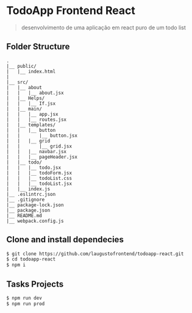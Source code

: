 # TodoApp Frontend React

> desenvolvimento de uma aplicação em react puro de um todo list

## Folder Structure
    .
    |__ public/
    |   |__ index.html
    |
    |__ src/
    |   |__ about
    |   |   |__ about.jsx
    |   |__ Helps/
    |   |   |__ If.jsx
    |   |__ main/
    |   |   |__ app.jsx
    |   |   |__ routes.jsx
    |   |__ templates/
    |   |   |__ button
    |   |       |__ button.jsx
    |   |   |__ grid
    |   |       |__ grid.jsx
    |   |   |__ navbar.jsx
    |   |   |__ pageHeader.jsx
    |   |__ todo/
    |   |   |__ todo.jsx
    |   |   |__ todoForm.jsx
    |   |   |__ todoList.css
    |   |   |__ todoList.jsx
    |   |__ index.js
    |__ .eslintrc.json
    |__ .gitignore
    |__ package-lock.json
    |__ package.json
    |__ README.md
    |__ webpack.config.js

## Clone and install dependecies
```sh
$ git clone https://github.com/laugustofrontend/todoapp-react.git
$ cd todoapp-react
$ npm i
```

## Tasks Projects
```sh
$ npm run dev
$ npm run prod
```
